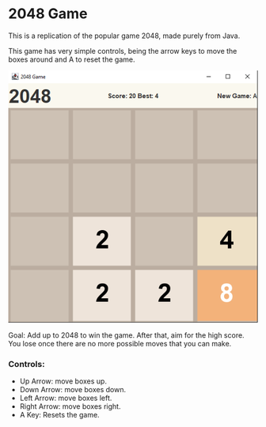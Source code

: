 # 2048 Game
This is a replication of the popular game 2048, made purely from Java.

This game has very simple controls, being the arrow keys to move the boxes around and A to reset the game.

![](https://github.com/lyndonyz/2048Game/blob/main/2048Game.gif)

Goal: Add up to 2048 to win the game. After that, aim for the high score.
You lose once there are no more possible moves that you can make.

### Controls:
* Up Arrow: move boxes up.
* Down Arrow: move boxes down.
* Left Arrow: move boxes left.
* Right Arrow: move boxes right.
* A Key: Resets the game.

